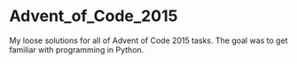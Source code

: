 # Advent_of_Code_2015
My loose solutions for all of Advent of Code 2015 tasks. The goal was to get familiar with programming in Python.

